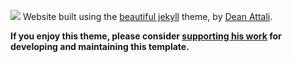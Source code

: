 [![](https://i.imgur.com/zNBkzj1.png)](https://beautifuljekyll.com/plans/)
Website built using the [beautiful jekyll](https://github.com/daattali/beautiful-jekyll) theme, by [Dean Attali](https://deanattali.com).

**If you enjoy this theme, please consider [supporting his work](https://www.paypal.me/daattali/20) for developing and maintaining this template.**
